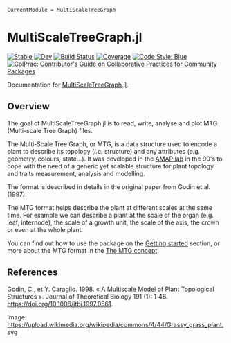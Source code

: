 ```@meta
CurrentModule = MultiScaleTreeGraph
```

# MultiScaleTreeGraph.jl

[![Stable](https://img.shields.io/badge/docs-stable-blue.svg)](https://VEZY.github.io/MultiScaleTreeGraph.jl/stable)
[![Dev](https://img.shields.io/badge/docs-dev-blue.svg)](https://VEZY.github.io/MultiScaleTreeGraph.jl/dev)
[![Build Status](https://github.com/VEZY/MultiScaleTreeGraph.jl/workflows/CI/badge.svg)](https://github.com/VEZY/MultiScaleTreeGraph.jl/actions)
[![Coverage](https://codecov.io/gh/VEZY/MultiScaleTreeGraph.jl/branch/master/graph/badge.svg)](https://codecov.io/gh/VEZY/MultiScaleTreeGraph.jl)
[![Code Style: Blue](https://img.shields.io/badge/code%20style-blue-4495d1.svg)](https://github.com/invenia/BlueStyle)
[![ColPrac: Contributor's Guide on Collaborative Practices for Community Packages](https://img.shields.io/badge/ColPrac-Contributor's%20Guide-blueviolet)](https://github.com/SciML/ColPrac)

Documentation for [MultiScaleTreeGraph.jl](https://github.com/VEZY/MultiScaleTreeGraph.jl).

## Overview

The goal of MultiScaleTreeGraph.jl is to read, write, analyse and plot MTG (Multi-scale Tree Graph) files.

The Multi-Scale Tree Graph, or MTG, is a data structure used to encode a plant to describe its topology (*i.e.* structure) and any attributes (*e.g.* geometry, colours, state...). It was developed in the [AMAP lab](https://amap.cirad.fr/) in the 90's to cope with the need of a generic yet scalable structure for plant topology and traits measurement, analysis and modelling.

The format is described in details in the original paper from Godin et al. (1997).

The MTG format helps describe the plant at different scales at the same time. For example we can describe a plant at the scale of the organ (e.g. leaf, internode), the scale of a growth unit, the scale of the axis, the crown or even at the whole plant.

You can find out how to use the package on the [Getting started](@ref) section, or more about the MTG format in the [The MTG concept](@ref).

## References

Godin, C., et Y. Caraglio. 1998. « A Multiscale Model of Plant Topological Structures ». Journal of Theoretical Biology 191 (1): 1‑46. https://doi.org/10.1006/jtbi.1997.0561.

Image: https://upload.wikimedia.org/wikipedia/commons/4/44/Grassy_grass_plant.svg
